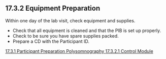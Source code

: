 ## 17.3.2 Equipment Preparation

Within one day of the lab visit, check equipment and supplies.

* Check that all equipment is cleaned and that the PIB is set up properly.
* Check to be sure you have spare supplies packed.
* Prepare a CD with the Participant ID.


<div class="center">
<div class="btn-group">
  <a href=":pages_path:/manuals/polysomnography/17-03-01-ppt-prep.md" class="btn btn-default">
    <span class="glyphicon glyphicon-chevron-left"></span>
    17.3.1 Participant Preparation
  </a>

  <a href=":pages_path:/manuals/polysomnography" class="btn btn-default">
    <span class="glyphicon glyphicon-chevron-up"></span>
    Polysomnography
  </a>

  <a href=":pages_path:/manuals/polysomnography/17-03-02-01-control-module.md" class="btn btn-success">
    17.3.2.1 Control Module
    <span class="glyphicon glyphicon-chevron-right"></span>
  </a>
</div>
</div>
